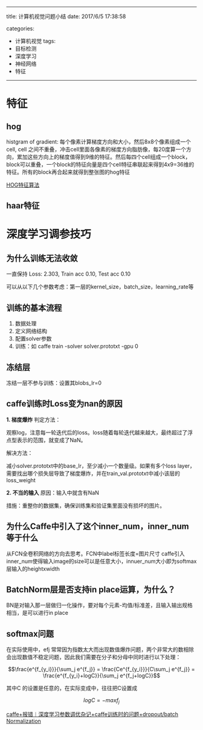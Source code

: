 ---
title: 计算机视觉问题小结
date: 2017/6/5 17:38:58

categories:
- 计算机视觉
tags:
- 目标检测
- 深度学习
- 神经网络
- 特征
----

# 特征

## hog

histgram of gradient: 每个像素计算梯度方向和大小，然后8x8个像素组成一个cell, cell 之间不重叠，冲击cell里面各像素的梯度方向脂肪像，每20度算一个方向，累加这些方向上的梯度值得到9维的特征。然后每四个cell组成一个block，block可以重叠，一个block的特征向量是四个cell特征串联起来得到4x9=36维的特征。所有的block再合起来就得到整张图的hog特征 


[HOG特征算法](http://blog.csdn.net/hujingshuang/article/details/47337707)


## haar特征



# 深度学习调参技巧 

## 为什么训练无法收敛 
一直保持 Loss: 2.303, Train acc 0.10, Test acc 0.10

可以从以下几个参数考虑：第一层的kernel_size，batch_size，learning_rate等


## 训练的基本流程 

1. 数据处理
2. 定义网络结构
3. 配置solver参数
4. 训练：如 caffe train -solver solver.prototxt -gpu 0

## 冻结层 

冻结一层不参与训练：设置其blobs_lr=0


## caffe训练时Loss变为nan的原因

**1. 梯度爆炸**
判定方法：

观察log，注意每一轮迭代后的loss。loss随着每轮迭代越来越大，最终超过了浮点型表示的范围，就变成了NaN。

解决方法：

 减小solver.prototxt中的base_lr，至少减小一个数量级。如果有多个loss layer，需要找出哪个损失层导致了梯度爆炸，并在train_val.prototxt中减小该层的loss_weight

**2. 不当的输入**
原因：输入中就含有NaN

措施：重整你的数据集，确保训练集和验证集里面没有损坏的图片。


## 为什么Caffe中引入了这个inner_num，inner_num等于什么

从FCN全卷积网络的方向去思考。FCN中label标签长度=图片尺寸 
caffe引入inner_num使得输入image的size可以是任意大小，innuer_num大小即为softmax层输入的heightxwidth

## BatchNorm层是否支持in place运算，为什么？

BN是对输入那一层做归一化操作，要对每个元素-均值/标准差，且输入输出规格相当，是可以进行in place

## softmax问题
在实际使用中，efj 常常因为指数太大而出现数值爆炸问题，两个非常大的数相除会出现数值不稳定问题，因此我们需要在分子和分母中同时进行以下处理：

$$\frac{e^{f_{y_i}}}{\sum_j e^{f_j}} = \frac{Ce^{f_{y_i}}}{C\sum_j e^{f_j}} = \frac{e^{f_{y_i}+logC}}{\sum_j e^{f_j+logC}}$$

其中C 的设置是任意的，在实际变成中，往往把C设置成

$$logC = -max f_j$$




[caffe+报错︱深度学习参数调优杂记+caffe训练时的问题+dropout/batch Normalization
](http://blog.csdn.net/sinat_26917383/article/details/54232791)


